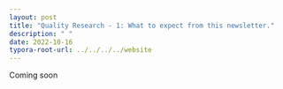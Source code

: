 ```yaml
---
layout: post
title: "Quality Research - 1: What to expect from this newsletter."
description: " "
date: 2022-10-16
typora-root-url: ../../../../website
---
```


Coming soon
